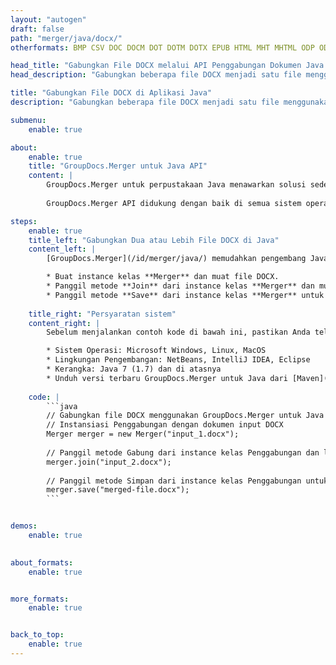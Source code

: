 ```yaml
---
layout: "autogen"
draft: false
path: "merger/java/docx/"
otherformats: BMP CSV DOC DOCM DOT DOTM DOTX EPUB HTML MHT MHTML ODP ODS ODT OTP OTT PDF PNG POTM POTX PPS PPSM PPSX PPT PPTM PPTX PS RTF TEX TIF TIFF TSV TXT VDX VSDM VSDX VSSM VSSX VSTM VSTX VSX VTX XLAM XLS XLSB XLSM XLSX XLT XLTM XLTX XPS

head_title: "Gabungkan File DOCX melalui API Penggabungan Dokumen Java & J2SE"
head_description: "Gabungkan beberapa file DOCX menjadi satu file menggunakan API penggabungan dokumen Java dengan semua data, gaya, dan pemformatan sebagai dokumen sumber."

title: "Gabungkan File DOCX di Aplikasi Java"
description: "Gabungkan beberapa file DOCX menjadi satu file menggunakan API penggabungan dokumen Java. Gabungkan halaman atau rentang halaman yang dipilih dari berbagai dokumen sumber menjadi satu dokumen hasil dengan semua data, gaya, dan pemformatan sebagai dokumen sumber."

submenu:
    enable: true

about:
    enable: true
    title: "GroupDocs.Merger untuk Java API"
    content: |
        GroupDocs.Merger untuk perpustakaan Java menawarkan solusi sederhana untuk menggabungkan & membagi dengan aman antara berbagai format dokumen termasuk PDF, Microsoft Office (Word, Excel, PowerPoint, OneNote), OpenDocument, HTML, gambar dan banyak lainnya dalam aplikasi .NET. Dengan menambahkan hanya beberapa baris kode, lakukan beberapa operasi dokumen seperti memindahkan, menghapus, memutar, menukar, mengekstrak, atau mengubah orientasi halaman di dalam dokumen. API penggabungan dokumen juga mendukung pratinjau halaman dokumen sebagai gambar untuk menganalisis struktur dokumen, pemformatan, dan konten pada halaman.
        
        GroupDocs.Merger API didukung dengan baik di semua sistem operasi utama dan versi Java termasuk J2SE 7.0 (1.7), J2SE 8.0 (1.8) dan Java 10.

steps:
    enable: true
    title_left: "Gabungkan Dua atau Lebih File DOCX di Java"
    content_left: |
        [GroupDocs.Merger](/id/merger/java/) memudahkan pengembang Java untuk menggabungkan beberapa file DOCX dengan menerapkan beberapa langkah mudah.

        * Buat instance kelas **Merger** dan muat file DOCX.
        * Panggil metode **Join** dari instance kelas **Merger** dan muat file DOCX lainnya.
        * Panggil metode **Save** dari instance kelas **Merger** untuk menyimpan dokumen yang digabungkan.
        
    title_right: "Persyaratan sistem"
    content_right: |
        Sebelum menjalankan contoh kode di bawah ini, pastikan Anda telah menginstal prasyarat berikut di sistem Anda.

        * Sistem Operasi: Microsoft Windows, Linux, MacOS
        * Lingkungan Pengembangan: NetBeans, IntelliJ IDEA, Eclipse
        * Kerangka: Java 7 (1.7) dan di atasnya
        * Unduh versi terbaru GroupDocs.Merger untuk Java dari [Maven](https://repository.groupdocs.com/webapp/#/artifacts/browse/tree/General/repo/com/groupdocs/groupdocs-merger)
        
    code: |
        ```java
        // Gabungkan file DOCX menggunakan GroupDocs.Merger untuk Java API
        // Instansiasi Penggabungan dengan dokumen input DOCX
        Merger merger = new Merger("input_1.docx");
        
        // Panggil metode Gabung dari instance kelas Penggabungan dan lewati jalur dokumen sumber kedua
        merger.join("input_2.docx");
            
        // Panggil metode Simpan dari instance kelas Penggabungan untuk menyimpan dokumen yang digabungkan
        merger.save("merged-file.docx");        
        ```        


demos:
    enable: true
        

about_formats:
    enable: true


more_formats:
    enable: true


back_to_top:
    enable: true
---
```

